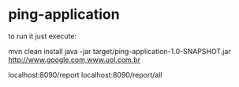 # ping-application

to run it just execute:

mvn clean install
java -jar target/ping-application-1.0-SNAPSHOT.jar http://www.google.com,www.uol.com.br

localhost:8090/report
localhost:8090/report/all